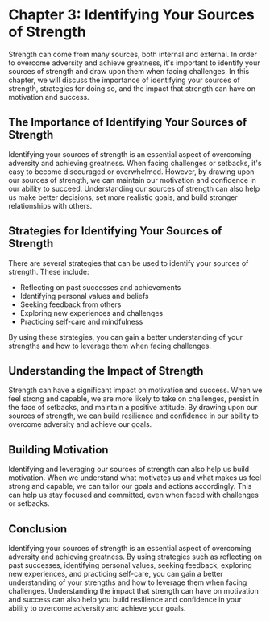 Chapter 3: Identifying Your Sources of Strength
===============================================

Strength can come from many sources, both internal and external. In order to overcome adversity and achieve greatness, it's important to identify your sources of strength and draw upon them when facing challenges. In this chapter, we will discuss the importance of identifying your sources of strength, strategies for doing so, and the impact that strength can have on motivation and success.

The Importance of Identifying Your Sources of Strength
------------------------------------------------------

Identifying your sources of strength is an essential aspect of overcoming adversity and achieving greatness. When facing challenges or setbacks, it's easy to become discouraged or overwhelmed. However, by drawing upon our sources of strength, we can maintain our motivation and confidence in our ability to succeed. Understanding our sources of strength can also help us make better decisions, set more realistic goals, and build stronger relationships with others.

Strategies for Identifying Your Sources of Strength
---------------------------------------------------

There are several strategies that can be used to identify your sources of strength. These include:

* Reflecting on past successes and achievements
* Identifying personal values and beliefs
* Seeking feedback from others
* Exploring new experiences and challenges
* Practicing self-care and mindfulness

By using these strategies, you can gain a better understanding of your strengths and how to leverage them when facing challenges.

Understanding the Impact of Strength
------------------------------------

Strength can have a significant impact on motivation and success. When we feel strong and capable, we are more likely to take on challenges, persist in the face of setbacks, and maintain a positive attitude. By drawing upon our sources of strength, we can build resilience and confidence in our ability to overcome adversity and achieve our goals.

Building Motivation
-------------------

Identifying and leveraging our sources of strength can also help us build motivation. When we understand what motivates us and what makes us feel strong and capable, we can tailor our goals and actions accordingly. This can help us stay focused and committed, even when faced with challenges or setbacks.

Conclusion
----------

Identifying your sources of strength is an essential aspect of overcoming adversity and achieving greatness. By using strategies such as reflecting on past successes, identifying personal values, seeking feedback, exploring new experiences, and practicing self-care, you can gain a better understanding of your strengths and how to leverage them when facing challenges. Understanding the impact that strength can have on motivation and success can also help you build resilience and confidence in your ability to overcome adversity and achieve your goals.
